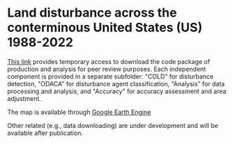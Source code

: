 # Land disturbance across the conterminous United States (US) 1988-2022

[This link](https://uconn-my.sharepoint.com/:u:/g/personal/shi_qiu_uconn_edu/EXBjYwosJTxLq_yCl7sJ2noB-2vNotkDmsGhjHfrOo8lSg?e=naegS9) provides temporary access to download the code package of production and analysis for peer review purposes. Each independent component is provided in a separate subfolder: "COLD" for disturbance detection, "ODACA" for disturbance agent classification, "Analysis" for data processing and analysis, and "Accuracy" for accuracy assessment and area adjustment.

The map is available through [Google Earth Engine](https://ee-gers.projects.earthengine.app/view/us-disturbance)

Other related (e.g., data downloading) are under development and will be available after publication.
